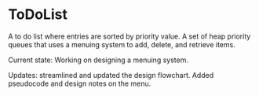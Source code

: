 # ToDoList
A to do list where entries are sorted by priority value. 
A set of heap priority queues that uses a menuing system to add, delete, and retrieve items. 

Current state: Working on designing a menuing system.

Updates: streamlined and updated the design flowchart. Added pseudocode and design notes on the menu. 
